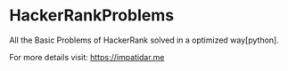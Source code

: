 # HackerRankProblems
All the Basic Problems of HackerRank solved in a optimized way[python].

For more details visit:
<a href="https://impatidar.me">https://impatidar.me</a>
